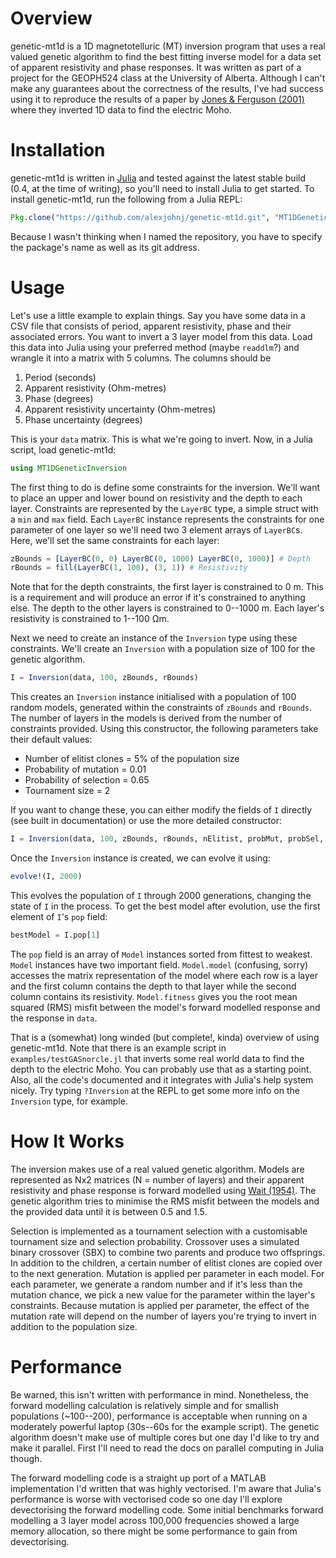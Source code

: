 # Overview

genetic-mt1d is a 1D magnetotelluric (MT) inversion program that uses a real
valued genetic algorithm to find the best fitting inverse model for a data set
of apparent resistivity and phase responses. It was written as part of a project
for the GEOPH524 class at the University of Alberta. Although I can't make any
guarantees about the correctness of the results, I've had success using it to
reproduce the results of a paper by [Jones & Ferguson (2001)][electric-moho]
where they inverted 1D data to find the electric Moho.

[electric-moho]: http://www.nature.com/nature/journal/v409/n6818/abs/409331a0.html

# Installation

genetic-mt1d is written in [Julia][julia-lang] and tested against the latest
stable build (0.4, at the time of writing), so you'll need to install Julia to
get started. To install genetic-mt1d, run the following from a Julia REPL:

``` julia
Pkg.clone("https://github.com/alexjohnj/genetic-mt1d.git", "MT1DGeneticInversion")
```

Because I wasn't thinking when I named the repository, you have to specify the
package's name as well as its git address.

[julia-lang]: http://julialang.org

# Usage

Let's use a little example to explain things. Say you have some data in a CSV
file that consists of period, apparent resistivity, phase and their associated
errors. You want to invert a 3 layer model from this data. Load this data into
Julia using your preferred method (maybe `readdlm`?)  and wrangle it into a
matrix with 5 columns. The columns should be

1. Period (seconds)
2. Apparent resistivity (Ohm-metres)
3. Phase (degrees)
4. Apparent resistivity uncertainty (Ohm-metres)
5. Phase uncertainty (degrees)

This is your `data` matrix. This is what we're going to invert. Now, in a Julia
script, load genetic-mt1d:

``` julia
using MT1DGeneticInversion
```

The first thing to do is define some constraints for the inversion. We'll want
to place an upper and lower bound on resistivity and the depth to each
layer. Constraints are represented by the `LayerBC` type, a simple struct with a
`min` and `max` field. Each `LayerBC` instance represents the constraints for
one parameter of one layer so we'll need two 3 element arrays of
`LayerBC`s. Here, we'll set the same constraints for each layer:

``` julia
zBounds = [LayerBC(0, 0) LayerBC(0, 1000) LayerBC(0, 1000)] # Depth
rBounds = fill(LayerBC(1, 100), (3, 1)) # Resistivity
```

Note that for the depth constraints, the first layer is constrained to 0 m. This
is a requirement and will produce an error if it's constrained to anything
else. The depth to the other layers is constrained to 0--1000 m. Each layer's
resistivity is constrained to 1--100 Ωm.

Next we need to create an instance of the `Inversion` type using these
constraints. We'll create an `Inversion` with a population size of 100 for the
genetic algorithm.

``` julia
I = Inversion(data, 100, zBounds, rBounds)
```

This creates an `Inversion` instance initialised with a population of 100 random
models, generated within the constraints of `zBounds` and `rBounds`. The number
of layers in the models is derived from the number of constraints
provided. Using this constructor, the following parameters take their default
values:

- Number of elitist clones = 5% of the population size
- Probability of mutation = 0.01
- Probability of selection = 0.65
- Tournament size = 2

If you want to change these, you can either modify the fields of `I` directly
(see built in documentation) or use the more detailed constructor:

``` julia
I = Inversion(data, 100, zBounds, rBounds, nElitist, probMut, probSel, tournSize)
```

Once the `Inversion` instance is created, we can evolve it using:

``` julia
evolve!(I, 2000)
```

This evolves the population of `I` through 2000 generations, changing the state
of `I` in the process. To get the best model after evolution, use the first
element of `I`'s `pop` field:

```julia
bestModel = I.pop[1]
```

The `pop` field is an array of `Model` instances sorted from fittest to
weakest. `Model` instances have two important field. `Model.model` (confusing,
sorry) accesses the matrix representation of the model where each row is a layer
and the first column contains the depth to that layer while the second column
contains its resistivity. `Model.fitness` gives you the root mean squared (RMS)
misfit between the model's forward modelled response and the response in `data`.

That is a (somewhat) long winded (but complete!, kinda) overview of using
genetic-mt1d. Note that there is an example script in
`examples/testGASnorcle.jl` that inverts some real world data to find the depth
to the electric Moho. You can probably use that as a starting point. Also, all
the code's documented and it integrates with Julia's help system nicely. Try
typing `?Inversion` at the REPL to get some more info on the `Inversion` type,
for example.

# How It Works

The inversion makes use of a real valued genetic algorithm. Models are
represented as Nx2 matrices (N = number of layers) and their apparent
resistivity and phase response is forward modelled using
[Wait (1954)][wait-recursion]. The genetic algorithm tries to minimise the RMS
misfit between the models and the provided data until it is between 0.5 and 1.5.

[wait-recursion]: http://library.seg.org/doi/abs/10.1190/1.1437994

Selection is implemented as a tournament selection with a customisable
tournament size and selection probability. Crossover uses a simulated binary
crossover (SBX) to combine two parents and produce two offsprings. In addition
to the children, a certain number of elitist clones are copied over to the next
generation. Mutation is applied per parameter in each model. For each parameter,
we generate a random number and if it's less than the mutation chance, we pick a
new value for the parameter within the layer's constraints. Because mutation is
applied per parameter, the effect of the mutation rate will depend on the number
of layers you're trying to invert in addition to the population size.


# Performance

Be warned, this isn't written with performance in mind. Nonetheless, the forward
modelling calculation is relatively simple and for smallish populations
(~100--200), performance is acceptable when running on a moderately powerful
laptop (30s--60s for the example script). The genetic algorithm doesn't make use
of multiple cores but one day I'd like to try and make it parallel. First I'll
need to read the docs on parallel computing in Julia though.

The forward modelling code is a straight up port of a MATLAB implementation I'd
written that was highly vectorised. I'm aware that Julia's performance is worse
with vectorised code so one day I'll explore devectorising the forward modelling
code. Some initial benchmarks forward modelling a 3 layer model across 100,000
frequencies showed a large memory allocation, so there might be some performance
to gain from devectorising.
